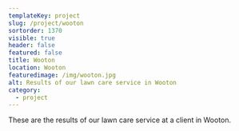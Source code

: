 ```yaml
---
templateKey: project
slug: /project/wooton
sortorder: 1370
visible: true
header: false
featured: false
title: Wooton
location: Wooton
featuredimage: /img/wooton.jpg
alt: Results of our lawn care service in Wooton
category:
  - project
---
```

These are the results of our lawn care service at a client in Wooton.


